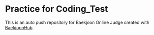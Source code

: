 # Practice for Coding_Test
This is an auto push repository for Baekjoon Online Judge created with [BaekjoonHub](https://github.com/BaekjoonHub/BaekjoonHub).
